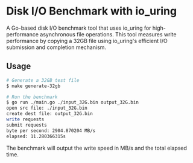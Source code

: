 # Disk I/O Benchmark with io_uring

A Go-based disk I/O benchmark tool that uses io_uring for high-performance asynchronous file operations. This tool measures write performance by copying a 32GB file using io_uring's efficient I/O submission and completion mechanism.

## Usage

```bash
# Generate a 32GB test file
$ make generate-32gb

# Run the benchmark
$ go run ./main.go ./input_32G.bin output_32G.bin
open src file: ./input_32G.bin
create dest file: output_32G.bin
write requests
submit requests
byte per second: 2904.870204 MB/s
elapsed: 11.280366315s
```

The benchmark will output the write speed in MB/s and the total elapsed time.